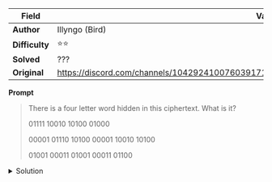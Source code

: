 |Field|Value|
|---|---|
|**Author**|Illyngo (Bird)|
|**Difficulty**|⭐⭐|
|**Solved**|???|
|**Original**|https://discord.com/channels/1042924100760391710/1110625554476040323/1148207261815160872|

**Prompt**
> There is a four letter word hidden in this ciphertext. What is it?
> 
> 01111 10010 10100 01000
>
> 00001 01110 10100 00001 10010 10100
>
> 01001 00011 01001 00011 01100

<details>
<summary>Solution</summary>
  
TO BE STUDIED
</details>
